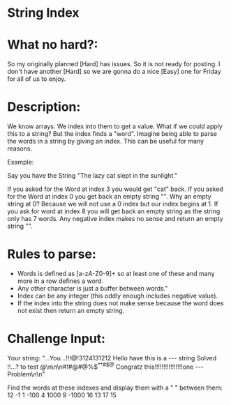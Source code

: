 # String Index
<div class="md"><h1>What no hard?:</h1>
<p>So my originally planned [Hard] has issues. So it is not ready for posting. I don't have another [Hard] so we are gonna do a nice [Easy] one for Friday for all of us to enjoy.</p>
<h1>Description:</h1>
<p>We know arrays. We index into them to get a value. What if we could apply this to a string? But the index finds a "word". Imagine being able to parse the words in a string by giving an index. This can be useful for many reasons.</p>
<p>Example: </p>
<p>Say you have the String "The lazy cat slept in the sunlight."</p>
<p>If you asked for the Word at index 3 you would get "cat" back. If you asked for the Word at index 0 you get back an empty string "". Why an empty string at 0? Because we will not use a 0 index but our index begins at 1. If you ask for word at index 8 you will get back an empty string as the string only has 7 words. Any negative index makes no sense and return an empty string "".</p>
<h1>Rules to parse:</h1>
<ul>
<li>Words is defined as [a-zA-Z0-9]+ so at least one of these and many more in a row defines a word.</li>
<li>Any other character is just a buffer between words."</li>
<li>Index can be any integer (this oddly enough includes negative value). </li>
<li>If the index into the string does not make sense because the word does not exist then return an empty string.</li>
</ul>
<h1>Challenge Input:</h1>
<p>Your string:
      "...You...!!!@!3124131212 Hello have this is a --- string   Solved !!...?  to test @\n\n\n#!#@#@%$<sup>**#$@</sup>  Congratz this!!!!!!!!!!!!!!!!one ---Problem\n\n"</p>
<p>Find the words at these indexes and display them with a " " between them: 12 -1 1 -100 4 1000 9 -1000 16 13 17 15</p>
</div>
